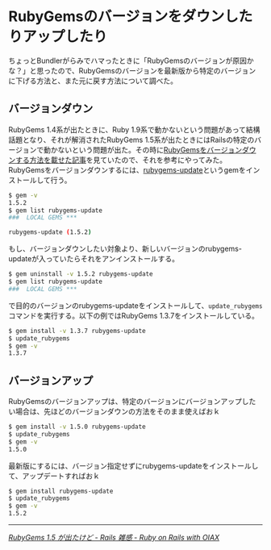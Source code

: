 # <span>RubyGemsのバージョンを</span><span>ダウンしたりアップしたり</span>

ちょっとBundlerがらみでハマったときに「RubyGemsのバージョンが原因かな？」と思ったので、RubyGemsのバージョンを最新版から特定のバージョンに下げる方法と、また元に戻す方法について調べた。

<!-- READMORE -->


## バージョンダウン

RubyGems 1.4系が出たときに、Ruby 1.9系で動かないという問題があって結構話題となり、それが解消されたRubyGems 1.5系が出たときにはRailsの特定のバージョンで動かないという問題が出た。その時に[RubyGemsをバージョンダウンする方法を載せた記事](http://www.oiax.jp/rails/zakkan/rubygems_1_5.html)を見ていたので、それを参考にやってみた。RubyGemsをバージョンダウンするには、[rubygems-update](https://rubygems.org/gems/rubygems-update)というgemをインストールして行う。

~~~ sh
$ gem -v
1.5.2
$ gem list rubygems-update
###  LOCAL GEMS ***

rubygems-update (1.5.2)
~~~

もし、バージョンダウンしたい対象より、新しいバージョンのrubygems-updateが入っていたらそれをアンインストールする。

~~~ sh
$ gem uninstall -v 1.5.2 rubygems-update
$ gem list rubygems-update
###  LOCAL GEMS ***
~~~

で目的のバージョンのrubygems-updateをインストールして、`update_rubygems`コマンドを実行する。以下の例ではRubyGems 1.3.7をインストールしている。

~~~ sh
$ gem install -v 1.3.7 rubygems-update
$ update_rubygems
$ gem -v
1.3.7
~~~


## バージョンアップ

RubyGemsのバージョンアップは、特定のバージョンにバージョンアップしたい場合は、先ほどのバージョンダウンの方法をそのまま使えばおｋ

~~~ sh
$ gem install -v 1.5.0 rubygems-update
$ update_rubygems
$ gem -v
1.5.0
~~~

最新版にするには、バージョン指定せずにrubygems-updateをインストールして、アップデートすればおｋ

~~~ sh
$ gem install rubygems-update
$ update_rubygems
$ gem -v
1.5.2
~~~

---

<cite>[RubyGems 1.5 が出たけど - Rails 雑感 - Ruby on Rails with OIAX](http://www.oiax.jp/rails/zakkan/rubygems_1_5.html)</cite>
